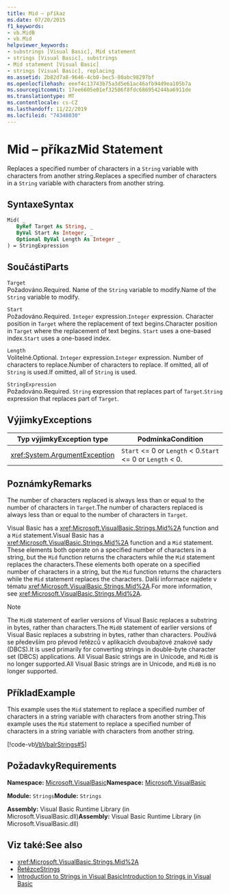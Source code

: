 ```yaml
---
title: Mid – příkaz
ms.date: 07/20/2015
f1_keywords:
- vb.MidB
- vb.Mid
helpviewer_keywords:
- substrings [Visual Basic], Mid statement
- strings [Visual Basic], substrings
- Mid statement [Visual Basic]
- strings [Visual Basic], replacing
ms.assetid: 2b82d7a8-9646-4cb0-bec5-80abc98297bf
ms.openlocfilehash: eeef4c13743b75a3d5e61ac46afb94d9ea105b7a
ms.sourcegitcommit: 17ee6605e01ef32506f8fdc686954244ba6911de
ms.translationtype: MT
ms.contentlocale: cs-CZ
ms.lasthandoff: 11/22/2019
ms.locfileid: "74348030"
---
```

# <a name="mid-statement"></a><span data-ttu-id="03c28-102">Mid – příkaz</span><span class="sxs-lookup"><span data-stu-id="03c28-102">Mid Statement</span></span>
<span data-ttu-id="03c28-103">Replaces a specified number of characters in a `String` variable with characters from another string.</span><span class="sxs-lookup"><span data-stu-id="03c28-103">Replaces a specified number of characters in a `String` variable with characters from another string.</span></span>  
  
## <a name="syntax"></a><span data-ttu-id="03c28-104">Syntaxe</span><span class="sxs-lookup"><span data-stu-id="03c28-104">Syntax</span></span>  
  
```vb  
Mid( _  
   ByRef Target As String, _  
   ByVal Start As Integer, _  
   Optional ByVal Length As Integer _  
) = StringExpression  
```  
  
## <a name="parts"></a><span data-ttu-id="03c28-105">Součásti</span><span class="sxs-lookup"><span data-stu-id="03c28-105">Parts</span></span>  
 `Target`  
 <span data-ttu-id="03c28-106">Požadováno.</span><span class="sxs-lookup"><span data-stu-id="03c28-106">Required.</span></span> <span data-ttu-id="03c28-107">Name of the `String` variable to modify.</span><span class="sxs-lookup"><span data-stu-id="03c28-107">Name of the `String` variable to modify.</span></span>  
  
 `Start`  
 <span data-ttu-id="03c28-108">Požadováno.</span><span class="sxs-lookup"><span data-stu-id="03c28-108">Required.</span></span> <span data-ttu-id="03c28-109">`Integer` expression.</span><span class="sxs-lookup"><span data-stu-id="03c28-109">`Integer` expression.</span></span> <span data-ttu-id="03c28-110">Character position in `Target` where the replacement of text begins.</span><span class="sxs-lookup"><span data-stu-id="03c28-110">Character position in `Target` where the replacement of text begins.</span></span> <span data-ttu-id="03c28-111">`Start` uses a one-based index.</span><span class="sxs-lookup"><span data-stu-id="03c28-111">`Start` uses a one-based index.</span></span>  
  
 `Length`  
 <span data-ttu-id="03c28-112">Volitelné.</span><span class="sxs-lookup"><span data-stu-id="03c28-112">Optional.</span></span> <span data-ttu-id="03c28-113">`Integer` expression.</span><span class="sxs-lookup"><span data-stu-id="03c28-113">`Integer` expression.</span></span> <span data-ttu-id="03c28-114">Number of characters to replace.</span><span class="sxs-lookup"><span data-stu-id="03c28-114">Number of characters to replace.</span></span> <span data-ttu-id="03c28-115">If omitted, all of `String` is used.</span><span class="sxs-lookup"><span data-stu-id="03c28-115">If omitted, all of `String` is used.</span></span>  
  
 `StringExpression`  
 <span data-ttu-id="03c28-116">Požadováno.</span><span class="sxs-lookup"><span data-stu-id="03c28-116">Required.</span></span> <span data-ttu-id="03c28-117">`String` expression that replaces part of `Target`.</span><span class="sxs-lookup"><span data-stu-id="03c28-117">`String` expression that replaces part of `Target`.</span></span>  
  
## <a name="exceptions"></a><span data-ttu-id="03c28-118">Výjimky</span><span class="sxs-lookup"><span data-stu-id="03c28-118">Exceptions</span></span>  
  
|<span data-ttu-id="03c28-119">Typ výjimky</span><span class="sxs-lookup"><span data-stu-id="03c28-119">Exception type</span></span>|<span data-ttu-id="03c28-120">Podmínka</span><span class="sxs-lookup"><span data-stu-id="03c28-120">Condition</span></span>|  
|--------------------|---------------|  
|<xref:System.ArgumentException>|<span data-ttu-id="03c28-121">`Start` <= 0 or `Length` < 0.</span><span class="sxs-lookup"><span data-stu-id="03c28-121">`Start` <= 0 or `Length` < 0.</span></span>|  
  
## <a name="remarks"></a><span data-ttu-id="03c28-122">Poznámky</span><span class="sxs-lookup"><span data-stu-id="03c28-122">Remarks</span></span>  
 <span data-ttu-id="03c28-123">The number of characters replaced is always less than or equal to the number of characters in `Target`.</span><span class="sxs-lookup"><span data-stu-id="03c28-123">The number of characters replaced is always less than or equal to the number of characters in `Target`.</span></span>  
  
 <span data-ttu-id="03c28-124">Visual Basic has a <xref:Microsoft.VisualBasic.Strings.Mid%2A> function and a `Mid` statement.</span><span class="sxs-lookup"><span data-stu-id="03c28-124">Visual Basic has a <xref:Microsoft.VisualBasic.Strings.Mid%2A> function and a `Mid` statement.</span></span> <span data-ttu-id="03c28-125">These elements both operate on a specified number of characters in a string, but the `Mid` function returns the characters while the `Mid` statement replaces the characters.</span><span class="sxs-lookup"><span data-stu-id="03c28-125">These elements both operate on a specified number of characters in a string, but the `Mid` function returns the characters while the `Mid` statement replaces the characters.</span></span> <span data-ttu-id="03c28-126">Další informace najdete v tématu <xref:Microsoft.VisualBasic.Strings.Mid%2A>.</span><span class="sxs-lookup"><span data-stu-id="03c28-126">For more information, see <xref:Microsoft.VisualBasic.Strings.Mid%2A>.</span></span>  
  
> [!NOTE]
> <span data-ttu-id="03c28-127">The `MidB` statement of earlier versions of Visual Basic replaces a substring in bytes, rather than characters.</span><span class="sxs-lookup"><span data-stu-id="03c28-127">The `MidB` statement of earlier versions of Visual Basic replaces a substring in bytes, rather than characters.</span></span> <span data-ttu-id="03c28-128">Používá se především pro převod řetězců v aplikacích dvoubajtové znakové sady (DBCS).</span><span class="sxs-lookup"><span data-stu-id="03c28-128">It is used primarily for converting strings in double-byte character set (DBCS) applications.</span></span> <span data-ttu-id="03c28-129">All Visual Basic strings are in Unicode, and `MidB` is no longer supported.</span><span class="sxs-lookup"><span data-stu-id="03c28-129">All Visual Basic strings are in Unicode, and `MidB` is no longer supported.</span></span>  
  
## <a name="example"></a><span data-ttu-id="03c28-130">Příklad</span><span class="sxs-lookup"><span data-stu-id="03c28-130">Example</span></span>  
 <span data-ttu-id="03c28-131">This example uses the `Mid` statement to replace a specified number of characters in a string variable with characters from another string.</span><span class="sxs-lookup"><span data-stu-id="03c28-131">This example uses the `Mid` statement to replace a specified number of characters in a string variable with characters from another string.</span></span>  
  
 [!code-vb[VbVbalrStrings#5](~/samples/snippets/visualbasic/VS_Snippets_VBCSharp/VbVbalrStrings/VB/Class1.vb#5)]  
  
## <a name="requirements"></a><span data-ttu-id="03c28-132">Požadavky</span><span class="sxs-lookup"><span data-stu-id="03c28-132">Requirements</span></span>  
 <span data-ttu-id="03c28-133">**Namespace:** [Microsoft.VisualBasic](../../../visual-basic/language-reference/runtime-library-members.md)</span><span class="sxs-lookup"><span data-stu-id="03c28-133">**Namespace:** [Microsoft.VisualBasic](../../../visual-basic/language-reference/runtime-library-members.md)</span></span>  
  
 <span data-ttu-id="03c28-134">**Module:** `Strings`</span><span class="sxs-lookup"><span data-stu-id="03c28-134">**Module:** `Strings`</span></span>  
  
 <span data-ttu-id="03c28-135">**Assembly:** Visual Basic Runtime Library (in Microsoft.VisualBasic.dll)</span><span class="sxs-lookup"><span data-stu-id="03c28-135">**Assembly:** Visual Basic Runtime Library (in Microsoft.VisualBasic.dll)</span></span>  
  
## <a name="see-also"></a><span data-ttu-id="03c28-136">Viz také:</span><span class="sxs-lookup"><span data-stu-id="03c28-136">See also</span></span>

- <xref:Microsoft.VisualBasic.Strings.Mid%2A>
- [<span data-ttu-id="03c28-137">Řetězce</span><span class="sxs-lookup"><span data-stu-id="03c28-137">Strings</span></span>](../../../visual-basic/programming-guide/language-features/strings/index.md)
- [<span data-ttu-id="03c28-138">Introduction to Strings in Visual Basic</span><span class="sxs-lookup"><span data-stu-id="03c28-138">Introduction to Strings in Visual Basic</span></span>](../../../visual-basic/programming-guide/language-features/strings/introduction-to-strings.md)
